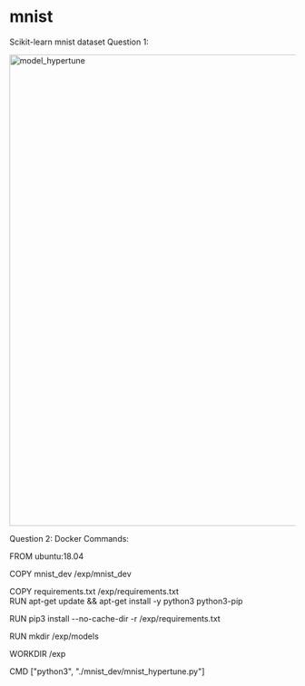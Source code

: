 # mnist
Scikit-learn mnist dataset
Question 1:

<img width="831" alt="model_hypertune" src="https://user-images.githubusercontent.com/78500544/143684151-2bb17cc7-be2d-4143-a69c-06d6d53cb15c.PNG">

Question 2:
Docker Commands:

FROM ubuntu:18.04

COPY mnist_dev /exp/mnist_dev

COPY requirements.txt /exp/requirements.txt
\
RUN apt-get update && apt-get install -y python3 python3-pip

RUN pip3 install --no-cache-dir -r /exp/requirements.txt

RUN mkdir /exp/models

WORKDIR /exp

CMD ["python3", "./mnist_dev/mnist_hypertune.py"]
